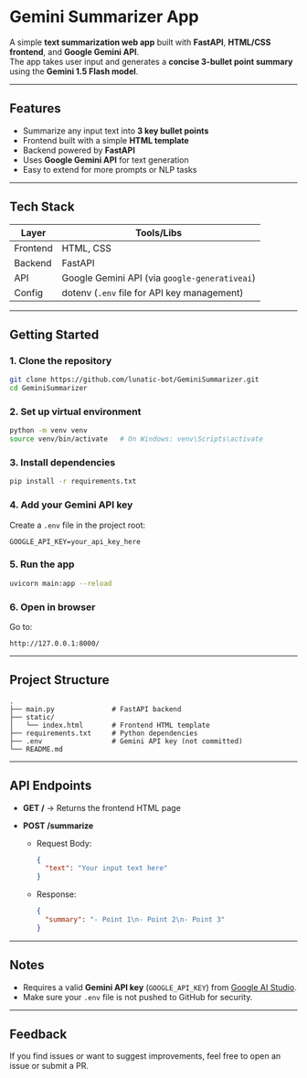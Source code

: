 # Gemini Summarizer App

A simple **text summarization web app** built with **FastAPI**, **HTML/CSS frontend**, and **Google Gemini API**.  
The app takes user input and generates a **concise 3-bullet point summary** using the **Gemini 1.5 Flash model**.

---

## Features

- Summarize any input text into **3 key bullet points**
- Frontend built with a simple **HTML template**
- Backend powered by **FastAPI**
- Uses **Google Gemini API** for text generation
- Easy to extend for more prompts or NLP tasks

---

## Tech Stack

| Layer    | Tools/Libs                                    |
| -------- | --------------------------------------------- |
| Frontend | HTML, CSS                                     |
| Backend  | FastAPI                                       |
| API      | Google Gemini API (via `google-generativeai`) |
| Config   | dotenv (`.env` file for API key management)   |

---

## Getting Started

### 1. Clone the repository

```bash
git clone https://github.com/lunatic-bot/GeminiSummarizer.git
cd GeminiSummarizer
```

### 2. Set up virtual environment

```bash
python -m venv venv
source venv/bin/activate   # On Windows: venv\Scripts\activate
```

### 3. Install dependencies

```bash
pip install -r requirements.txt
```

### 4. Add your Gemini API key

Create a `.env` file in the project root:

```
GOOGLE_API_KEY=your_api_key_here
```

### 5. Run the app

```bash
uvicorn main:app --reload
```

### 6. Open in browser

Go to:

```
http://127.0.0.1:8000/
```

---

## Project Structure

```
.
├── main.py              # FastAPI backend
├── static/
│   └── index.html       # Frontend HTML template
├── requirements.txt     # Python dependencies
├── .env                 # Gemini API key (not committed)
└── README.md
```

---

## API Endpoints

- **GET /** → Returns the frontend HTML page
- **POST /summarize**

  - Request Body:

    ```json
    {
      "text": "Your input text here"
    }
    ```

  - Response:

    ```json
    {
      "summary": "- Point 1\n- Point 2\n- Point 3"
    }
    ```

---

## Notes

- Requires a valid **Gemini API key** (`GOOGLE_API_KEY`) from [Google AI Studio](https://aistudio.google.com/).
- Make sure your `.env` file is not pushed to GitHub for security.

---

## Feedback

If you find issues or want to suggest improvements, feel free to open an issue or submit a PR.
